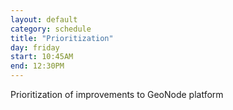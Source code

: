 ```yaml
---
layout: default
category: schedule
title: "Prioritization"
day: friday
start: 10:45AM
end: 12:30PM
---
```


Prioritization of improvements to GeoNode platform
